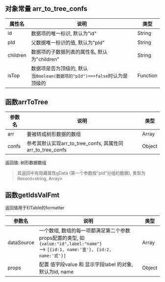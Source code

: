 ## 对象常量 arr_to_tree_confs

| 属性名   | 说明                                                         | 类型     |
| -------- | ------------------------------------------------------------ | -------- |
| id       | 数据项的唯一标识, 默认为"id"                                 | String   |
| pId      | 父数据唯一标识的值, 默认为"pId"                              | String   |
| children | 数据项的子数据列表的属性名, 默认为"children"                 | String   |
| isTop    | 数据项是否为顶级的, 默认<br/>当`Boolean(数据项的"pId")===false`时认为是顶级的 | Function |



## 函数arrToTree

| 参数名 | 说明                                                       | 类型   |
| ------ | ---------------------------------------------------------- | ------ |
| arr    | 要被转成树形数据的数组                                     | Array  |
| confs  | 参考其默认实现arr_to_tree_confs, 其属性同arr_to_tree_confs | Object |

返回值: 树形数据数组

> 其返回中有隐藏属性gData (第一个参数按"pId"分组的数据), 类型为Record<string, Array>



## 函数getIdsValFmt

返回值用于ElTable的formatter

| 参数名     | 说明                                                         | 类型   |
| ---------- | ------------------------------------------------------------ | ------ |
| dataSource | 一个数组, 数组的每一项都满足第二个参数props配置的类型, 如 `{value:"id",label:"name"}`<br/> --> `[{id:1, name:'壹'}, {id:2, name:'贰'}]` | Array  |
| props      | 配置 值字段value 和 显示字段label 的对象, 默认为id, name     | Object |



